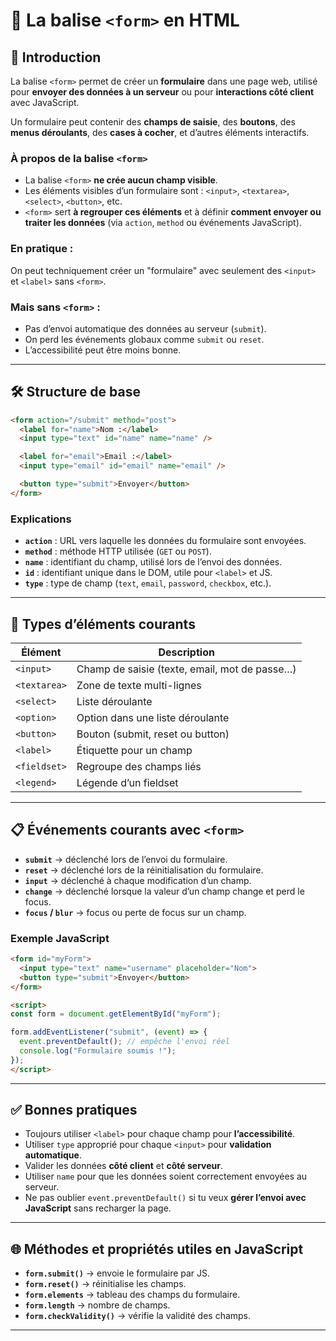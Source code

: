 # 🎯 La balise `<form>` en HTML

## 📌 Introduction

La balise `<form>` permet de créer un **formulaire** dans une page web, utilisé pour **envoyer des données à un serveur** ou pour **interactions côté client** avec JavaScript.  

Un formulaire peut contenir des **champs de saisie**, des **boutons**, des **menus déroulants**, des **cases à cocher**, et d’autres éléments interactifs.

### À propos de la balise `<form>`

- La balise `<form>` **ne crée aucun champ visible**.  
- Les éléments visibles d’un formulaire sont : `<input>`, `<textarea>`, `<select>`, `<button>`, etc.  
- `<form>` sert **à regrouper ces éléments** et à définir **comment envoyer ou traiter les données** (via `action`, `method` ou événements JavaScript).  

### En pratique :  
On peut techniquement créer un "formulaire" avec seulement des `<input>` et `<label>` sans `<form>`.  

### Mais sans `<form>` :  
- Pas d’envoi automatique des données au serveur (`submit`).  
- On perd les événements globaux comme `submit` ou `reset`.  
- L’accessibilité peut être moins bonne.

---

## 🛠️ Structure de base

```html
<form action="/submit" method="post">
  <label for="name">Nom :</label>
  <input type="text" id="name" name="name" />

  <label for="email">Email :</label>
  <input type="email" id="email" name="email" />

  <button type="submit">Envoyer</button>
</form>
```

### Explications

- **`action`** : URL vers laquelle les données du formulaire sont envoyées.  
- **`method`** : méthode HTTP utilisée (`GET` ou `POST`).  
- **`name`** : identifiant du champ, utilisé lors de l’envoi des données.  
- **`id`** : identifiant unique dans le DOM, utile pour `<label>` et JS.  
- **`type`** : type de champ (`text`, `email`, `password`, `checkbox`, etc.).

---

## 🎯 Types d’éléments courants

| Élément          | Description                                   |
|-----------------|-----------------------------------------------|
| `<input>`        | Champ de saisie (texte, email, mot de passe…)|
| `<textarea>`     | Zone de texte multi-lignes                    |
| `<select>`       | Liste déroulante                              |
| `<option>`       | Option dans une liste déroulante             |
| `<button>`       | Bouton (submit, reset ou button)             |
| `<label>`        | Étiquette pour un champ                       |
| `<fieldset>`     | Regroupe des champs liés                     |
| `<legend>`       | Légende d’un fieldset                        |

---

## 📋 Événements courants avec `<form>`

- **`submit`** → déclenché lors de l’envoi du formulaire.
- **`reset`** → déclenché lors de la réinitialisation du formulaire.
- **`input`** → déclenché à chaque modification d’un champ.
- **`change`** → déclenché lorsque la valeur d’un champ change et perd le focus.
- **`focus` / `blur`** → focus ou perte de focus sur un champ.

### Exemple JavaScript

```html
<form id="myForm">
  <input type="text" name="username" placeholder="Nom">
  <button type="submit">Envoyer</button>
</form>

<script>
const form = document.getElementById("myForm");

form.addEventListener("submit", (event) => {
  event.preventDefault(); // empêche l'envoi réel
  console.log("Formulaire soumis !");
});
</script>
```

---

## ✅ Bonnes pratiques

- Toujours utiliser `<label>` pour chaque champ pour **l’accessibilité**.  
- Utiliser `type` approprié pour chaque `<input>` pour **validation automatique**.  
- Valider les données **côté client** et **côté serveur**.  
- Utiliser `name` pour que les données soient correctement envoyées au serveur.  
- Ne pas oublier `event.preventDefault()` si tu veux **gérer l’envoi avec JavaScript** sans recharger la page.

---

## 🌐 Méthodes et propriétés utiles en JavaScript

- **`form.submit()`** → envoie le formulaire par JS.  
- **`form.reset()`** → réinitialise les champs.  
- **`form.elements`** → tableau des champs du formulaire.  
- **`form.length`** → nombre de champs.  
- **`form.checkValidity()`** → vérifie la validité des champs.

---
